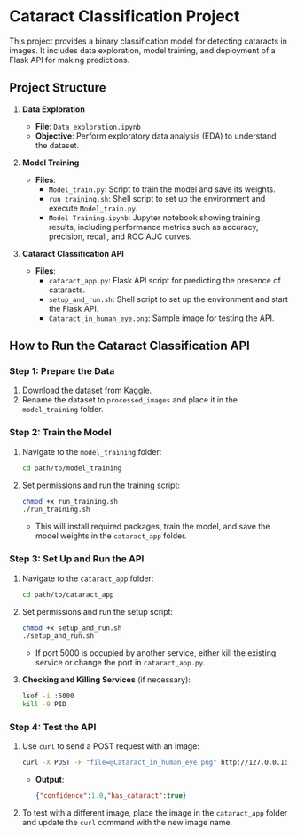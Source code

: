 # Cataract Classification Project

This project provides a binary classification model for detecting cataracts in images. It includes data exploration, model training, and deployment of a Flask API for making predictions.

## Project Structure

1. **Data Exploration**
   - **File**: `Data_exploration.ipynb`
   - **Objective**: Perform exploratory data analysis (EDA) to understand the dataset.

2. **Model Training**
   - **Files**:
     - `Model_train.py`: Script to train the model and save its weights.
     - `run_training.sh`: Shell script to set up the environment and execute `Model_train.py`.
     - `Model Training.ipynb`: Jupyter notebook showing training results, including performance metrics such as accuracy, precision, recall, and ROC AUC curves.

3. **Cataract Classification API**
   - **Files**:
     - `cataract_app.py`: Flask API script for predicting the presence of cataracts.
     - `setup_and_run.sh`: Shell script to set up the environment and start the Flask API.
     - `Cataract_in_human_eye.png`: Sample image for testing the API.

## How to Run the Cataract Classification API

### Step 1: Prepare the Data
1. Download the dataset from Kaggle.
2. Rename the dataset to `processed_images` and place it in the `model_training` folder.

### Step 2: Train the Model
1. Navigate to the `model_training` folder:
    ```bash
    cd path/to/model_training
    ```
2. Set permissions and run the training script:
    ```bash
    chmod +x run_training.sh
    ./run_training.sh
    ```
   - This will install required packages, train the model, and save the model weights in the `cataract_app` folder.

### Step 3: Set Up and Run the API
1. Navigate to the `cataract_app` folder:
    ```bash
    cd path/to/cataract_app
    ```
2. Set permissions and run the setup script:
    ```bash
    chmod +x setup_and_run.sh
    ./setup_and_run.sh
    ```
   - If port 5000 is occupied by another service, either kill the existing service or change the port in `cataract_app.py`.

3. **Checking and Killing Services** (if necessary):
    ```bash
    lsof -i :5000
    kill -9 PID
    ```

### Step 4: Test the API
1. Use `curl` to send a POST request with an image:
    ```bash
    curl -X POST -F "file=@Cataract_in_human_eye.png" http://127.0.0.1:5000/predict
    ```
   - **Output**:
     ```json
     {"confidence":1.0,"has_cataract":true}
     ```

2. To test with a different image, place the image in the `cataract_app` folder and update the `curl` command with the new image name.


